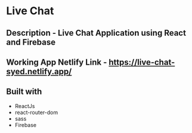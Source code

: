 # Live Chat

## Description - Live Chat Application using React and Firebase

## Working App Netlify Link - https://live-chat-syed.netlify.app/

## Built with 

- ReactJs
- react-router-dom
- sass
- Firebase

